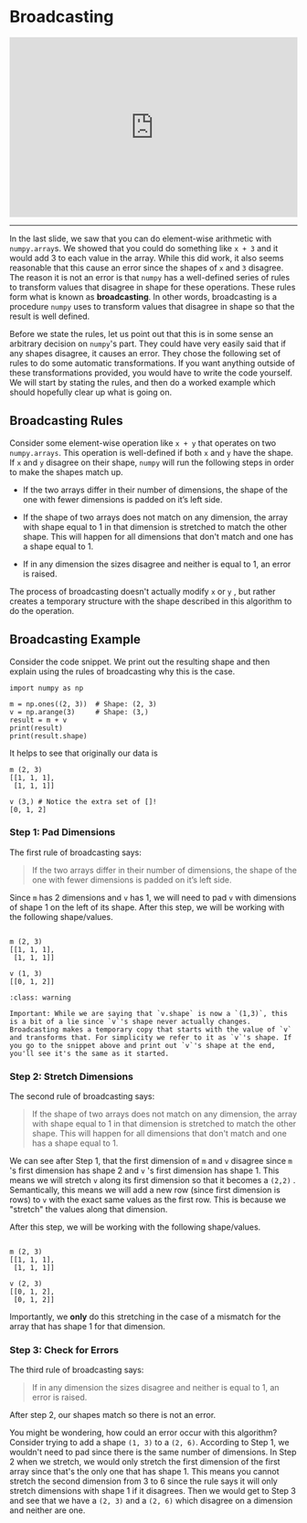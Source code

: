 # Broadcasting

<div style="position: relative; padding-bottom: 62.5%; height: 0;">
    <iframe src="https://www.loom.com/embed/ff84cc52b01b42f1a7465093aa65d932" frameborder="0" webkitallowfullscreen mozallowfullscreen allowfullscreen style="position: absolute; top: 0; left: 0; width: 100%; height: 100%;"></iframe>
</div>

---

In the last slide, we saw that you can do element-wise arithmetic with `numpy.array`s. We showed that you could do something like `x + 3` and it would add 3 to each value in the array. While this did work, it also seems reasonable that this cause an error since the shapes of `x` and `3` disagree. The reason it is not an error is that `numpy` has a well-defined series of rules to transform values that disagree in shape for these operations. These rules form what is known as **broadcasting**. In other words, broadcasting is a procedure `numpy` uses to transform values that disagree in shape so that the result is well defined.

Before we state the rules, let us point out that this is in some sense an arbitrary decision on `numpy`'s part. They could have very easily said that if any shapes disagree, it causes an error. They chose the following set of rules to do some automatic transformations. If you want anything outside of these transformations provided, you would have to write the code yourself. We will start by stating the rules, and then do a worked example which should hopefully clear up what is going on.

## Broadcasting Rules

Consider some element-wise operation like `x + y` that operates on two `numpy.arrays`. This operation is well-defined if both `x` and `y` have the shape. If `x` and `y` disagree on their shape, `numpy` will run the following steps in order to make the shapes match up.

- If the two arrays differ in their number of dimensions, the shape of the one with fewer dimensions is padded on it’s left side.

- If the shape of two arrays does not match on any dimension, the array with shape equal to 1 in that dimension is stretched to match the other shape. This will happen for all dimensions that don't match and one has a shape equal to 1.

- If in any dimension the sizes disagree and neither is equal to 1, an error is raised.

The process of broadcasting doesn't actually modify `x` or `y` , but rather creates a temporary structure with the shape described in this algorithm to do the operation.

## Broadcasting Example

Consider the code snippet. We print out the resulting shape and then explain using the rules of broadcasting why this is the case.

```{snippet}
import numpy as np

m = np.ones((2, 3))  # Shape: (2, 3)
v = np.arange(3)     # Shape: (3,)
result = m + v
print(result)
print(result.shape)
```

It helps to see that originally our data is

```text
m (2, 3)
[[1, 1, 1],
 [1, 1, 1]]

v (3,) # Notice the extra set of []!
[0, 1, 2]
```

### Step 1: Pad Dimensions

The first rule of broadcasting says:

> If the two arrays differ in their number of dimensions, the shape of the one with fewer dimensions is padded on it’s left side.

Since `m` has 2 dimensions and `v` has 1, we will need to pad `v` with dimensions of shape 1 on the left of its shape. After this step, we will be working with the following shape/values.

```text

m (2, 3)
[[1, 1, 1],
 [1, 1, 1]]

v (1, 3)
[[0, 1, 2]]
```

```{admonition} Warning
:class: warning

Important: While we are saying that `v.shape` is now a `(1,3)`, this is a bit of a lie since `v`'s shape never actually changes. Broadcasting makes a temporary copy that starts with the value of `v` and transforms that. For simplicity we refer to it as `v`'s shape. If you go to the snippet above and print out `v`'s shape at the end, you'll see it's the same as it started.

```

### Step 2: Stretch Dimensions

The second rule of broadcasting says:

> If the shape of two arrays does not match on any dimension, the array with shape equal to 1 in that dimension is stretched to match the other shape. This will happen for all dimensions that don't match and one has a shape equal to 1.

We can see after Step 1, that the first dimension of `m` and `v` disagree since `m` 's first dimension has shape 2 and `v` 's first dimension has shape 1. This means we will stretch `v` along its first dimension so that it becomes a `(2,2)` . Semantically, this means we will add a new row (since first dimension is rows) to `v` with the exact same values as the first row. This is because we "stretch" the values along that dimension.

After this step, we will be working with the following shape/values.

```text

m (2, 3)
[[1, 1, 1],
 [1, 1, 1]]

v (2, 3)
[[0, 1, 2],
 [0, 1, 2]]
```

Importantly, we **only** do this stretching in the case of a mismatch for the array that has shape 1 for that dimension.

### Step 3: Check for Errors

The third rule of broadcasting says:

> If in any dimension the sizes disagree and neither is equal to 1, an error is raised.

After step 2, our shapes match so there is not an error.

You might be wondering, how could an error occur with this algorithm? Consider trying to add a shape `(1, 3)` to a `(2, 6)`. According to Step 1, we wouldn't need to pad since there is the same number of dimensions. In Step 2 when we stretch, we would only stretch the first dimension of the first array since that's the only one that has shape 1. This means you cannot stretch the second dimension from 3 to 6 since the rule says it will only stretch dimensions with shape 1 if it disagrees. Then we would get to Step 3 and see that we have a `(2, 3)` and a `(2, 6)` which disagree on a dimension and neither are one.
